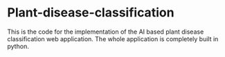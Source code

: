 # Plant-disease-classification
 This is the code for the implementation of the AI based plant disease classification web application. The whole application is completely built in python.
